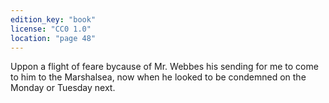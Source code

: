 ```yaml
---
edition_key: "book"
license: "CC0 1.0"
location: "page 48"
---
```

Uppon a flight of feare bycause
of Mr. Webbes his sending for me to come to him to the
Marshalsea, now when he looked to be condemned on the Monday or
Tuesday next.
